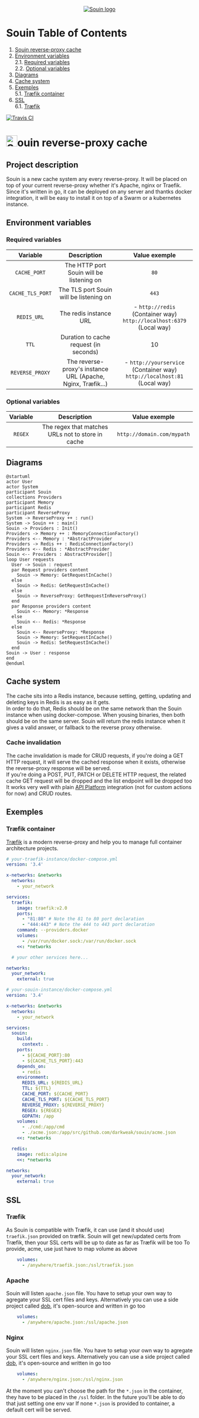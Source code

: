 <p align="center"><a href="https://github.com/darkweak/souin"><img src="docs/img/logo.svg?sanitize=true" alt="Souin logo"></a></p>

# Souin Table of Contents
1. [Souin reverse-proxy cache](#project-description)
2. [Environment variables](#environment-variables)  
  2.1. [Required variables](#required-variables)  
  2.2. [Optional variables](#optional-variables)
3. [Diagrams](#diagrams)
4. [Cache system](#cache-system)
5. [Exemples](#exemples)  
  5.1. [Træfik container](#træfik-container)
6. [SSL](#ssl)  
  6.1. [Træfik](#træfik)

[![Travis CI](https://travis-ci.com/Darkweak/Souin.svg?branch=master)](https://travis-ci.com/Darkweak/Souin)

# <img src="docs/img/logo.svg?sanitize=true" alt="Souin logo" width="30" height="30">ouin reverse-proxy cache

## Project description
Souin is a new cache system any every reverse-proxy. It will be placed on top of your current reverse-proxy whether it's Apache, nginx or Traefik.  
Since it's written in go, it can be deployed on any server and thantks docker integration, it will be easy to install it on top of a Swarm or a kubernetes instance.

## Environment variables

### Required variables
|  Variable  |  Description  |  Value exemple  |
|:---:|:---:|:---:|
|`CACHE_PORT`|The HTTP port Souin will be listening on |`80`|
|`CACHE_TLS_PORT`|The TLS port Souin will be listening on|`443`|
|`REDIS_URL`|The redis instance URL|- `http://redis` (Container way)<br/>`http://localhost:6379` (Local way)|
|`TTL`|Duration to cache request (in seconds)|10|
|`REVERSE_PROXY`|The reverse-proxy's instance URL (Apache, Nginx, Træfik...)|- `http://yourservice` (Container way)<br/>`http://localhost:81` (Local way)|

### Optional variables
|  Variable  |  Description  |  Value exemple  |
|:---:|:---:|:---:|
|`REGEX`|The regex that matches URLs not to store in cache|`http://domain.com/mypath`|

## Diagrams
```plantuml
@startuml
actor User
actor System
participant Souin
collections Providers
participant Memory
participant Redis
participant ReverseProxy
System -> ReverseProxy ++ : run()
System -> Souin ++ : main()
Souin -> Providers : Init()
Providers -> Memory ++ : MemoryConnectionFactory()
Providers <-- Memory : *AbstractProvider
Providers -> Redis ++ : RedisConnectionFactory()
Providers <-- Redis : *AbstractProvider
Souin <-- Providers : AbstractProvider[]
loop User requests
  User -> Souin : request
  par Request providers content
    Souin -> Memory: GetRequestInCache()
  else
    Souin -> Redis: GetRequestInCache()
  else
    Souin -> ReverseProxy: GetRequestInReverseProxy()
  end
  par Response providers content
    Souin <-- Memory: *Response
  else
    Souin <-- Redis: *Response
  else
    Souin <-- ReverseProxy: *Response
    Souin -> Memory: SetRequestInCache()
    Souin -> Redis: SetRequestInCache()
  end
Souin -> User : response
end
@enduml
```

## Cache system
The cache sits into a Redis instance, because setting, getting, updating and deleting keys in Redis is as easy as it gets.  
In order to do that, Redis should be on the same network than the Souin instance when using docker-compose. When yousing binaries, then both should be on the same server.
Souin will return the redis instance when it gives a valid answer, or fallback to the reverse proxy otherwise.

### Cache invalidation
The cache invalidation is made for CRUD requests, if you're doing a GET HTTP request, it will serve the cached response when it exists, otherwise the reverse-proxy response will be served.  
If you're doing a POST, PUT, PATCH or DELETE HTTP request, the related cache GET request will be dropped and the list endpoint will be dropped too  
It works very well with plain [API Platform](https://api-platform.com) integration (not for custom actions for now) and CRUD routes.

## Exemples

### Træfik container
[Træfik](https://traefik.io) is a modern reverse-proxy and help you to manage full container architecture projects.

```yaml
# your-traefik-instance/docker-compose.yml
version: '3.4'

x-networks: &networks
  networks:
    - your_network

services:
  traefik:
    image: traefik:v2.0
    ports:
      - "81:80" # Note the 81 to 80 port declaration
      - "444:443" # Note the 444 to 443 port declaration
    command: --providers.docker
    volumes:
      - /var/run/docker.sock:/var/run/docker.sock
    <<: *networks

  # your other services here...

networks:
  your_network:
    external: true
```

```yaml
# your-souin-instance/docker-compose.yml
version: '3.4'

x-networks: &networks
  networks:
    - your_network

services:
  souin:
    build:
      context: .
    ports:
      - ${CACHE_PORT}:80
      - ${CACHE_TLS_PORT}:443
    depends_on:
      - redis
    environment:
      REDIS_URL: ${REDIS_URL}
      TTL: ${TTL}
      CACHE_PORT: ${CACHE_PORT}
      CACHE_TLS_PORT: ${CACHE_TLS_PORT}
      REVERSE_PROXY: ${REVERSE_PROXY}
      REGEX: ${REGEX}
      GOPATH: /app
    volumes:
      - ./cmd:/app/cmd
      - ./acme.json:/app/src/github.com/darkweak/souin/acme.json
    <<: *networks

  redis:
    image: redis:alpine
    <<: *networks

networks:
  your_network:
    external: true
```

## SSL

### Træfik
As Souin is compatible with Træfik, it can use (and it should use) `traefik.json` provided on træfik. Souin will get new/updated certs from Træfik, then your SSL certs will be up to date as far as Træfik will be too
To provide, acme, use just have to map volume as above
```yaml
    volumes:
      - /anywhere/traefik.json:/ssl/traefik.json
```
### Apache
Souin will listen `apache.json` file. You have to setup your own way to agregate your SSL cert files and keys. Alternatively you can use a side project called [dob](https://github.com/darkweak/dob), it's open-source and written in go too
```yaml
    volumes:
      - /anywhere/apache.json:/ssl/apache.json
```
### Nginx
Souin will listen `nginx.json` file. You have to setup your own way to agregate your SSL cert files and keys. Alternatively you can use a side project called [dob](https://github.com/darkweak/dob), it's open-source and written in go too
```yaml
    volumes:
      - /anywhere/nginx.json:/ssl/nginx.json
```
At the moment you can't choose the path for the `*.json` in the container, they have to be placed in the `/ssl` folder. In the future you'll be able to do that just setting one env var
If none `*.json` is provided to container, a default cert will be served.
